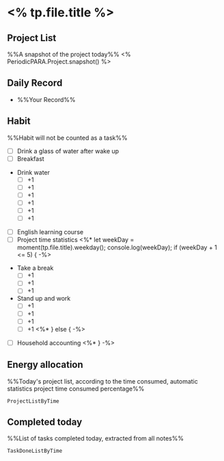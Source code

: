 # <% tp.file.title %>

## Project List
%%A snapshot of the project today%%
<% PeriodicPARA.Project.snapshot() %>

## Daily Record
- %%Your Record%%

## Habit
%%Habit will not be counted as a task%%
- [ ] Drink a glass of water after wake up
- [ ] Breakfast
- Drink water
	- [ ] +1
	- [ ] +1
	- [ ] +1
	- [ ] +1
	- [ ] +1
	- [ ] +1
- [ ] English learning course
- [ ] Project time statistics
<%* let weekDay = moment(tp.file.title).weekday(); console.log(weekDay); if (weekDay + 1 <= 5) { -%>
- Take a break
	- [ ] +1
	- [ ] +1
	- [ ] +1
- Stand up and work
	- [ ] +1
	- [ ] +1
	- [ ] +1
	- [ ] +1
	<%* } else { -%>
- [ ] Household accounting
<%* } -%>

## Energy allocation
%%Today's project list, according to the time consumed, automatic statistics project time consumed percentage%%
```PeriodicPARA
ProjectListByTime
```

## Completed today
%%List of tasks completed today, extracted from all notes%%
```PeriodicPARA
TaskDoneListByTime
```
